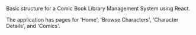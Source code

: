 Basic structure for a Comic Book Library Management System using React.

The application has pages for 'Home', 'Browse Characters', 'Character Details', and 'Comics'.
